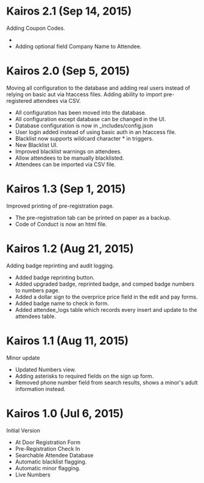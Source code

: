 # Kairos 2.1 (Sep 14, 2015)

Adding Coupon Codes. 

* 
* Adding optional field Company Name to Attendee. 


# Kairos 2.0 (Sep 5, 2015)

Moving all configuration to the database and adding real users instead of relying on basic aut via htaccess files. Adding ability to import pre-registered attendees via CSV.

* All configuration has been moved into the database.
* All configuration except database can be changed in the UI.
* Database configuration is now in _includes/config.json
* User login added instead of using basic auth in an htaccess file. 
* Blacklist now supports wildcard character * in triggers. 
* New Blacklist UI. 
* Improved blacklist warnings on attendees.
* Allow attendees to be manually blacklisted.
* Attendees can be imported via CSV file.

# Kairos 1.3 (Sep 1, 2015)

Improved printing of pre-registration page. 

* The pre-registration tab can be printed on paper as a backup. 
* Code of Conduct is now an html file. 

# Kairos 1.2 (Aug 21, 2015)

Adding badge reprinting and audit logging. 

* Added badge reprinting button.
* Added upgraded badge, reprinted badge, and comped badge numbers to numbers page.
* Added a dollar sign to the overprice price field in the edit and pay forms. 
* Added badge name to check in form.
* Added attendee_logs table which records every insert and update to the attendees table. 

# Kairos 1.1 (Aug 11, 2015)

Minor update

* Updated Numbers view. 
* Adding asterisks to required fields on the sign up form.
* Removed phone number field from search results, shows a minor's adult information instead.

# Kairos 1.0 (Jul 6, 2015)

Initial Version

* At Door Registration Form
* Pre-Registration Check In
* Searchable Attendee Database
* Automatic blacklist flagging.
* Automatic minor flagging.
* Live Numbers